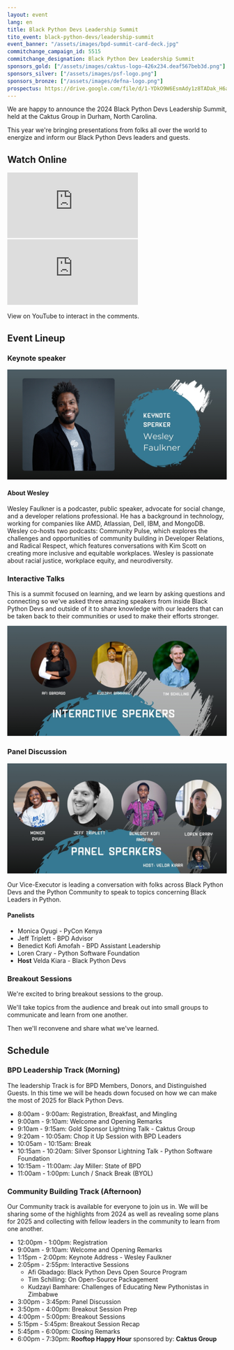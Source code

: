 ```yaml
---
layout: event
lang: en
title: Black Python Devs Leadership Summit
tito_event: black-python-devs/leadership-summit
event_banner: "/assets/images/bpd-summit-card-deck.jpg"
commitchange_campaign_id: 5515
commitchange_designation: Black Python Dev Leadership Summit
sponsors_gold: ["/assets/images/caktus-logo-426x234.deaf567beb3d.png"]
sponsors_silver: ["/assets/images/psf-logo.png"]
sponsors_bronze: ["/assets/images/defna-logo.png"]
prospectus: https://drive.google.com/file/d/1-YDkO9W6EsmAdy1z8TADak_H6aIdOYsG/view?usp=drive_link[]
---
```


<!-- markdownlint-disable MD033 MD041 -->

We are happy to announce the 2024 Black Python Devs Leadership Summit, held at the Caktus Group in Durham, North Carolina.

This year we're bringing presentations from folks all over the world to energize and inform our Black Python Devs leaders and guests.

## Watch Online

<section>
<div class="grid">
<article>
<div class="video-container">
    <iframe class="video-embed" src="https://www.youtube.com/embed/p95Cuczqig8" title="YouTube video player" frameborder="0" allow="accelerometer; autoplay; clipboard-write; encrypted-media; gyroscope; picture-in-picture; web-share" allowfullscreen></iframe>
  </div>
  </article>
<article>
  <div class="video-container">
    <iframe class="video-embed" src="https://www.youtube.com/embed/A9HkxFDH1Cs" title="YouTube video player" frameborder="0" allow="accelerometer; autoplay; clipboard-write; encrypted-media; gyroscope; picture-in-picture; web-share" allowfullscreen></iframe>
    </div>
  </article>
</div>
<footer>
  <p>View on YouTube to interact in the comments.</p>
  </footer>
</section>

## Event Lineup

### Keynote speaker

![Wesley Faulkner Flyer](/assets/images/bpd-leadership-summit-keynote-wesley-faulkner.jpg)

#### About Wesley

Wesley Faulkner is a podcaster, public speaker, advocate for social change, and a developer relations professional. He has a background in technology, working for companies like AMD, Atlassian, Dell, IBM, and MongoDB. Wesley co-hosts two podcasts: Community Pulse, which explores the challenges and opportunities of community building in Developer Relations, and Radical Respect, which features conversations with Kim Scott on creating more inclusive and equitable workplaces. Wesley is passionate about racial justice, workplace equity, and neurodiversity.

### Interactive Talks

This is a summit focused on learning, and we learn by asking questions and connecting so we've asked three amazing speakers from inside Black Python Devs and outside of it to share knowledge with our leaders that can be taken back to their communities or used to make their efforts stronger.

![Interactive Talks Flyer](/assets/images/bpd-leadership-summit-2024-interactive-speakers.jpg)

### Panel Discussion

![Panelists](/assets/images/bpd-leadership-summit-2024-panelists..jpg)

Our Vice-Executor is leading a conversation with folks across Black Python Devs and the Python Community to speak to topics concerning Black Leaders in Python.

#### Panelists

- Monica Oyugi - PyCon Kenya
- Jeff Triplett - BPD Advisor
- Benedict Kofi Amofah - BPD Assistant Leadership
- Loren Crary - Python Software Foundation
- **Host** Velda Kiara - Black Python Devs

### Breakout Sessions

We're excited to bring breakout sessions to the group.

We'll take topics from the audience and break out into small groups to communicate and learn from one another.

Then we'll reconvene and share what we've learned.

## Schedule

### BPD Leadership Track (Morning)

The leadership Track is for BPD Members, Donors, and Distinguished Guests. In this time we will be heads down focused on how we can make the most of 2025 for Black Python Devs.

- 8:00am - 9:00am: Registration, Breakfast, and Mingling
- 9:00am - 9:10am: Welcome and Opening Remarks
- 9:10am - 9:15am: Gold Sponsor Lightning Talk - Caktus Group
- 9:20am - 10:05am: Chop it Up Session with BPD Leaders
- 10:05am - 10:15am: Break
- 10:15am - 10:20am: Silver Sponsor Lightning Talk - Python Software Foundation
- 10:15am - 11:00am: Jay Miller: State of BPD
- 11:00am - 1:00pm: Lunch / Snack Break (BYOL)

### Community Building Track (Afternoon)

Our Community track is available for everyone to join us in. We will be sharing some of the highlights from 2024 as well as revealing some plans for 2025 and collecting with fellow leaders in the community to learn from one another.

- 12:00pm - 1:00pm: Registration
- 9:00am - 9:10am: Welcome and Opening Remarks
- 1:15pm - 2:00pm: Keynote Address - Wesley Faulkner
- 2:05pm - 2:55pm: Interactive Sessions
  - Afi Gbadago: Black Python Devs Open Source Program
  - Tim Schilling: On Open-Source Packagement
  - Kudzayi Bamhare: Challenges of Educating New Pythonistas in Zimbabwe
- 3:00pm - 3:45pm: Panel Discussion
- 3:50pm - 4:00pm: Breakout Session Prep
- 4:00pm - 5:00pm: Breakout Sessions
- 5:15pm - 5:45pm: Breakout Session Recap
- 5:45pm - 6:00pm: Closing Remarks
- 6:00pm - 7:30pm: **Rooftop Happy Hour** sponsored by: **Caktus Group**
